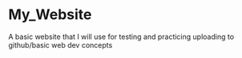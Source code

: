 # My_Website
A basic website that I will use for testing and practicing uploading to github/basic web dev concepts 
